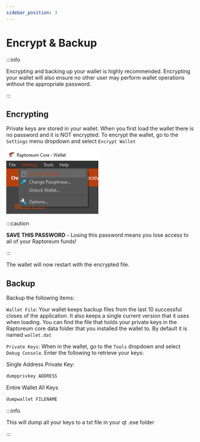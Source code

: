 ```yaml
---
sidebar_position: 3
---
```


# Encrypt & Backup

:::info

Encrypting and backing up your wallet is highly recommended. Encrypting your wallet will also ensure no other user may perform wallet operations without the appropriate password.

:::

## Encrypting

Private keys are stored in your wallet. When you first load the wallet there is no password and it is NOT encrypted. To encrypt the wallet, go to the `Settings` menu dropdown and select `Encrypt Wallet`

![Encrypt Menu Item](./assets/encrypt.png)

:::caution

**SAVE THIS PASSWORD** - Losing this password means you lose access to all of your Raptoreum funds! 

:::

The wallet will now restart with the encrypted file.

## Backup

Backup the following items:

`Wallet File`: Your wallet keeps backup files from the last 10 successful closes of the application. It also keeps a single current version that it uses when loading. You can find the file that holds your private keys in the Raptoreum core data folder that you installed the wallet to. By default it is named `wallet.dat`

`Private Keys`: When in the wallet, go to the `Tools` dropdown and select `Debug Console`. Enter the following to retrieve your keys:

Single Address Private Key:

```bash
dumpprivkey ADDRESS 
```

Entire Wallet All Keys

```bash
dumpwallet FILENAME
```

:::info

This will dump all your keys to a txt file in your qt .exe folder

:::